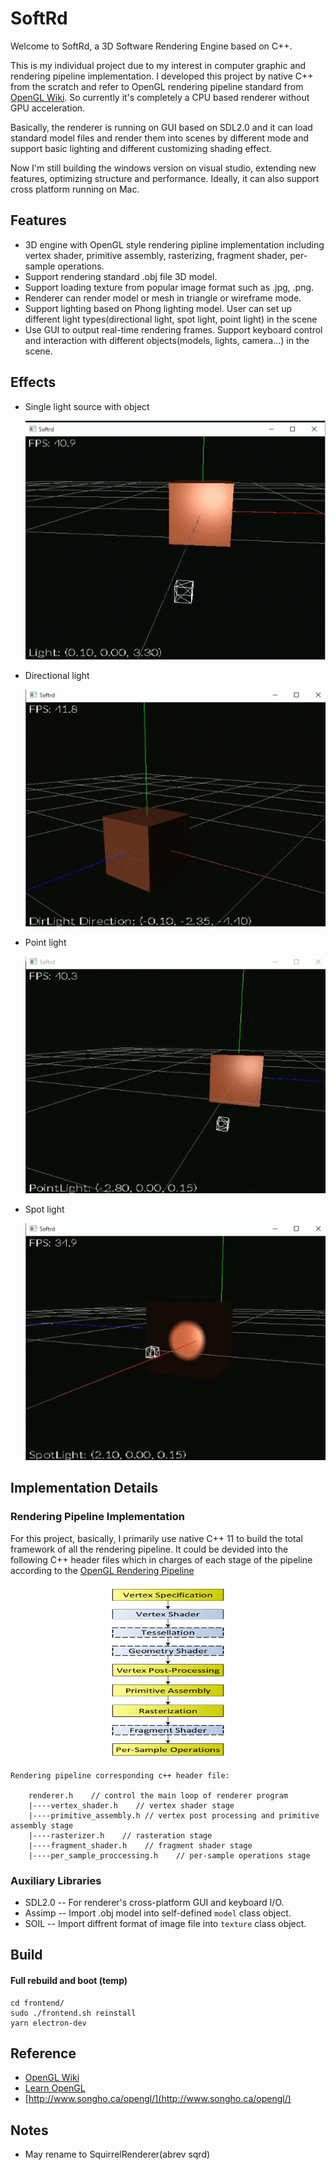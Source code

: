 # SoftRd

Welcome to SoftRd, a 3D Software Rendering Engine based on C++.

This is my individual project due to my interest in computer graphic and rendering pipeline implementation. I developed this project by native C++ from the scratch and refer to OpenGL rendering pipeline standard from [OpenGL Wiki](https://www.khronos.org/opengl/wiki/Rendering_Pipeline_Overview). So currently it's completely a CPU based renderer without GPU acceleration.

Basically, the renderer is running on GUI based on SDL2.0 and it can load standard model files and render them into scenes by different mode and support basic lighting and different customizing shading effect.

Now I'm still building the windows version on visual studio, extending new features, optimizing structure and performance. Ideally, it can also support cross platform running on Mac.

## Features

-   3D engine with OpenGL style rendering pipline implementation including vertex shader, primitive assembly, rasterizing, fragment shader, per-sample operations.
-   Support rendering standard .obj file 3D model.
-   Support loading texture from popular image format such as .jpg, .png.
-   Renderer can render model or mesh in triangle or wireframe mode.
-   Support lighting based on Phong lighting model. User can set up different light types(directional light, spot light, point light) in the scene
-   Use GUI to output real-time rendering frames. Support keyboard control and interaction with different objects(models, lights, camera...) in the scene.

## Effects

-   Single light source with object

    ![light test](https://github.com/davidpypysp/softrd/blob/developing/resource/light_test.gif)

-   Directional light

    ![dir light test](https://github.com/davidpypysp/softrd/blob/developing/resource/dir_light_test.gif)

-   Point light

    ![point light test](https://github.com/davidpypysp/softrd/blob/developing/resource/point_light_test.gif)

-   Spot light

    ![spot light test](https://github.com/davidpypysp/softrd/blob/developing/resource/spot_light_test.gif)

## Implementation Details

### Rendering Pipeline Implementation

For this project, basically, I primarily use native C++ 11 to build the total framework of all the rendering pipeline. It could be devided into the following C++ header files which in charges of each stage of the pipeline according to the [OpenGL Rendering Pipeline](https://www.khronos.org/opengl/wiki/Rendering_Pipeline_Overview)

<div align=center>
<img src="https://github.com/davidpypysp/softrd/blob/developing/resource/RenderingPipeline.png" title="Opengl Rendering Pipeline" width="200" height="280" />
</div>

```
Rendering pipeline corresponding c++ header file:

    renderer.h    // control the main loop of renderer program
    |----vertex_shader.h    // vertex shader stage
    |----primitive_assembly.h // vertex post processing and primitive assembly stage
    |----rasterizer.h    // rasteration stage
    |----fragment_shader.h    // fragment shader stage
    |----per_sample_proccessing.h    // per-sample operations stage
```

### Auxiliary Libraries

-   SDL2.0 -- For renderer's cross-platform GUI and keyboard I/O.
-   Assimp -- Import .obj model into self-defined `model` class object.
-   SOIL -- Import diffrent format of image file into `texture` class object.

## Build

####   Full rebuild and boot (temp)
```
cd frontend/
sudo ./frontend.sh reinstall
yarn electron-dev
```





## Reference

-   [OpenGL Wiki](https://www.khronos.org/opengl/wiki/Rendering_Pipeline_Overview)
-   [Learn OpenGL](https://learnopengl.com/)
-   [http://www.songho.ca/opengl/](http://www.songho.ca/opengl/)

## Notes

-   May rename to SquirrelRenderer(abrev sqrd)
